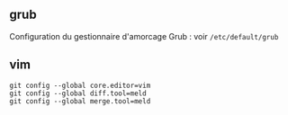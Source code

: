 
## grub
Configuration du gestionnaire d'amorcage Grub : voir `/etc/default/grub`  

## vim
```
git config --global core.editor=vim
git config --global diff.tool=meld
git config --global merge.tool=meld
```

